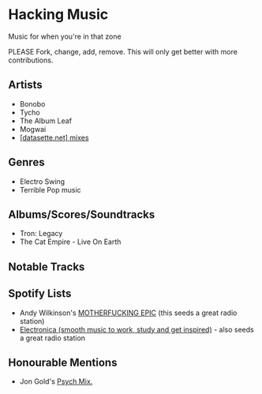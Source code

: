 # Hacking Music

Music for when you're in that zone

PLEASE Fork, change, add, remove. This will only get better with more contributions.

## Artists

- Bonobo
- Tycho
- The Album Leaf
- Mogwai
- [[datasette.net] mixes](http://datassette.net/?l=mixes)

## Genres

- Electro Swing
- Terrible Pop music

## Albums/Scores/Soundtracks

- Tron: Legacy
- The Cat Empire - Live On Earth

## Notable Tracks

## Spotify Lists

- Andy Wilkinson's [MOTHERFUCKING EPIC](http://open.spotify.com/user/1231095985/playlist/4OtarRqf43JIRFAosBw8PE) (this seeds a great radio station)
- [Electronica (smooth music to work, study and get inspired)](http://open.spotify.com/user/luckyshot/playlist/7gYXd3HbmhN3SUCahqKuTj) - also seeds a great radio station

## Honourable Mentions

- Jon Gold's [Psych Mix.](http://open.spotify.com/user/zurich/playlist/59O4pP7lGTiCSJKGc2qu31)
